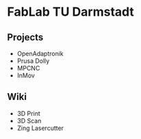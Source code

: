 # FabLab TU Darmstadt


## Projects

 - OpenAdaptronik
 - Prusa Dolly
 - MPCNC
 - InMov

## Wiki

 - 3D Print
 - 3D Scan
 - Zing Lasercutter
